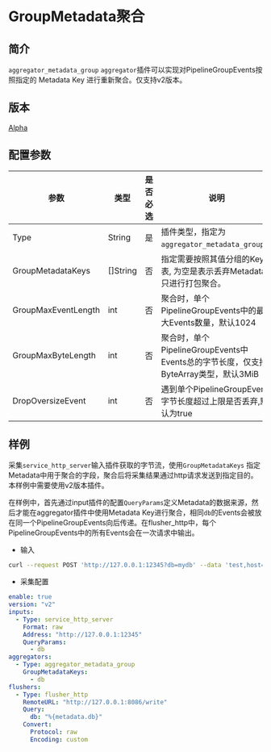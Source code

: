# GroupMetadata聚合

## 简介

`aggregator_metadata_group` `aggregator`插件可以实现对PipelineGroupEvents按照指定的 Metadata Key 进行重新聚合。仅支持v2版本。

## 版本

[Alpha](../stability-level.md)

## 配置参数

| 参数                  | 类型       | 是否必选 | 说明                                                           |
|---------------------|----------|------|--------------------------------------------------------------|
| Type                | String   | 是    | 插件类型，指定为`aggregator_metadata_group`。                         |
| GroupMetadataKeys   | []String | 否    | 指定需要按照其值分组的Key列表, 为空是表示丢弃Metadata, 只进行打包聚合。                  |
| GroupMaxEventLength | int      | 否    | 聚合时，单个PipelineGroupEvents中的最大Events数量，默认1024                 |
| GroupMaxByteLength  | int      | 否    | 聚合时，单个PipelineGroupEvents中Events总的字节长度，仅支持ByteArray类型，默认3MiB |
| DropOversizeEvent   | int      | 否    | 遇到单个PipelineGroupEvent字节长度超过上限是否丢弃,默认为true                   |

## 样例

采集`service_http_server`输入插件获取的字节流，使用`GroupMetadataKeys`
指定Metadata中用于聚合的字段，聚合后将采集结果通过http请求发送到指定目的。本样例中需要使用v2版本插件。

在样例中，首先通过input插件的配置`QueryParams`定义Metadata的数据来源，然后才能在aggregator插件中使用Metadata
Key进行聚合，相同`db`的Events会被放在同一个PipelineGroupEvents向后传递。在flusher_http中，每个PipelineGroupEvents中的所有Events会在一次请求中输出。

* 输入

```bash
curl --request POST 'http://127.0.0.1:12345?db=mydb' --data 'test,host=server01,region=cn value=0.1'
```

* 采集配置

```yaml
enable: true
version: "v2"
inputs:
  - Type: service_http_server
    Format: raw
    Address: "http://127.0.0.1:12345"
    QueryParams:
      - db
aggregators:
  - Type: aggregator_metadata_group
    GroupMetadataKeys:
      - db
flushers:
  - Type: flusher_http
    RemoteURL: "http://127.0.0.1:8086/write"
    Query:
      db: "%{metadata.db}"
    Convert:
      Protocol: raw
      Encoding: custom
```
